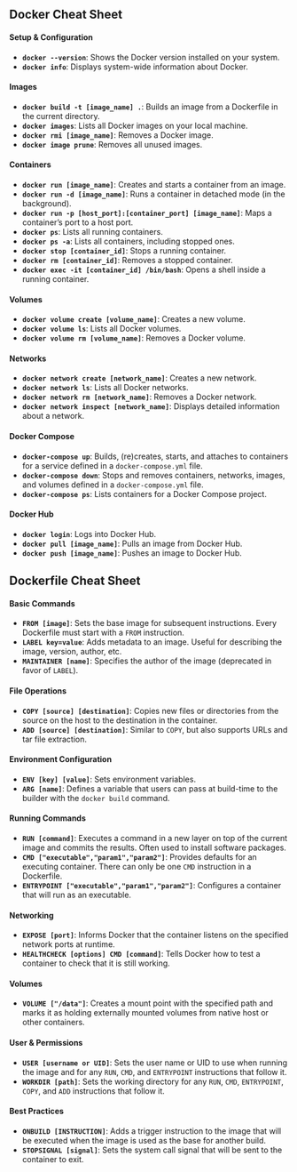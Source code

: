 ## Docker Cheat Sheet

#### **Setup & Configuration**

- **`docker --version`**: Shows the Docker version installed on your system.
- **`docker info`**: Displays system-wide information about Docker.

#### **Images**

- **`docker build -t [image_name] .`**: Builds an image from a Dockerfile in the current directory.
- **`docker images`**: Lists all Docker images on your local machine.
- **`docker rmi [image_name]`**: Removes a Docker image.
- **`docker image prune`**: Removes all unused images.

#### **Containers**

- **`docker run [image_name]`**: Creates and starts a container from an image.
- **`docker run -d [image_name]`**: Runs a container in detached mode (in the background).
- **`docker run -p [host_port]:[container_port] [image_name]`**: Maps a container’s port to a host port.
- **`docker ps`**: Lists all running containers.
- **`docker ps -a`**: Lists all containers, including stopped ones.
- **`docker stop [container_id]`**: Stops a running container.
- **`docker rm [container_id]`**: Removes a stopped container.
- **`docker exec -it [container_id] /bin/bash`**: Opens a shell inside a running container.

#### **Volumes**

- **`docker volume create [volume_name]`**: Creates a new volume.
- **`docker volume ls`**: Lists all Docker volumes.
- **`docker volume rm [volume_name]`**: Removes a Docker volume.

#### **Networks**

- **`docker network create [network_name]`**: Creates a new network.
- **`docker network ls`**: Lists all Docker networks.
- **`docker network rm [network_name]`**: Removes a Docker network.
- **`docker network inspect [network_name]`**: Displays detailed information about a network.

#### **Docker Compose**

- **`docker-compose up`**: Builds, (re)creates, starts, and attaches to containers for a service defined in a `docker-compose.yml` file.
- **`docker-compose down`**: Stops and removes containers, networks, images, and volumes defined in a `docker-compose.yml` file.
- **`docker-compose ps`**: Lists containers for a Docker Compose project.

#### **Docker Hub**

- **`docker login`**: Logs into Docker Hub.
- **`docker pull [image_name]`**: Pulls an image from Docker Hub.
- **`docker push [image_name]`**: Pushes an image to Docker Hub.

## Dockerfile Cheat Sheet

#### **Basic Commands**

- **`FROM [image]`**: Sets the base image for subsequent instructions. Every Dockerfile must start with a `FROM` instruction.
- **`LABEL key=value`**: Adds metadata to an image. Useful for describing the image, version, author, etc.
- **`MAINTAINER [name]`**: Specifies the author of the image (deprecated in favor of `LABEL`).

#### **File Operations**

- **`COPY [source] [destination]`**: Copies new files or directories from the source on the host to the destination in the container.
- **`ADD [source] [destination]`**: Similar to `COPY`, but also supports URLs and tar file extraction.

#### **Environment Configuration**

- **`ENV [key] [value]`**: Sets environment variables.
- **`ARG [name]`**: Defines a variable that users can pass at build-time to the builder with the `docker build` command.

#### **Running Commands**

- **`RUN [command]`**: Executes a command in a new layer on top of the current image and commits the results. Often used to install software packages.
- **`CMD ["executable","param1","param2"]`**: Provides defaults for an executing container. There can only be one `CMD` instruction in a Dockerfile.
- **`ENTRYPOINT ["executable","param1","param2"]`**: Configures a container that will run as an executable.

#### **Networking**

- **`EXPOSE [port]`**: Informs Docker that the container listens on the specified network ports at runtime.
- **`HEALTHCHECK [options] CMD [command]`**: Tells Docker how to test a container to check that it is still working.

#### **Volumes**

- **`VOLUME ["/data"]`**: Creates a mount point with the specified path and marks it as holding externally mounted volumes from native host or other containers.

#### **User & Permissions**

- **`USER [username or UID]`**: Sets the user name or UID to use when running the image and for any `RUN`, `CMD`, and `ENTRYPOINT` instructions that follow it.
- **`WORKDIR [path]`**: Sets the working directory for any `RUN`, `CMD`, `ENTRYPOINT`, `COPY`, and `ADD` instructions that follow it.

#### **Best Practices**

- **`ONBUILD [INSTRUCTION]`**: Adds a trigger instruction to the image that will be executed when the image is used as the base for another build.
- **`STOPSIGNAL [signal]`**: Sets the system call signal that will be sent to the container to exit.
